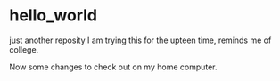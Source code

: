 # hello_world
just another reposity
I am trying this for the upteen time, reminds me of college. 

Now some changes to check out on my home computer. 
